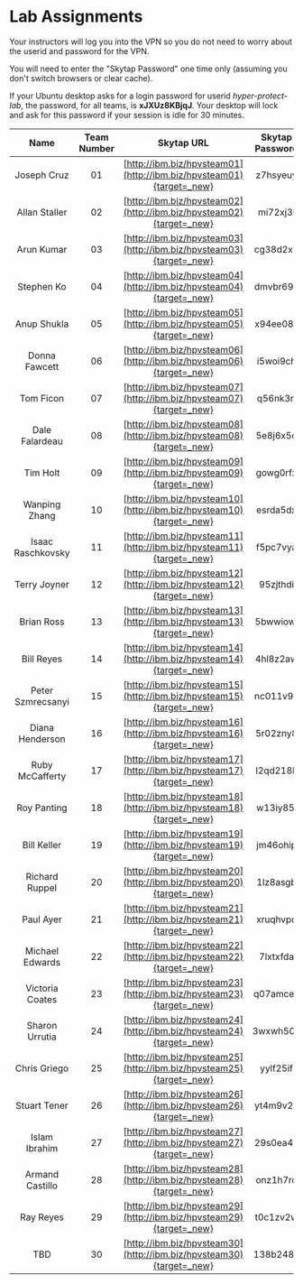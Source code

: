 # Lab Assignments

Your instructors will log you into the VPN so you do not need to worry about the userid and password for the VPN.

You will need to enter the "Skytap Password" one time only (assuming you don't switch browsers or clear cache).

If your Ubuntu desktop asks for a login password for userid *hyper-protect-lab*, the password, for all teams, is **xJXUz8KBjqJ**.  Your desktop will lock and ask for this password if your session is idle for 30 minutes.

|Name|Team Number|Skytap URL |Skytap Password|
|:--:|:---------:|:---------:|:-------------:|
|Joseph Cruz|01|[http://ibm.biz/hpvsteam01](http://ibm.biz/hpvsteam01){target=_new}|z7hsyeuy|
|Allan Staller|02|[http://ibm.biz/hpvsteam02](http://ibm.biz/hpvsteam02){target=_new}|mi72xj3i|
|Arun Kumar|03|[http://ibm.biz/hpvsteam03](http://ibm.biz/hpvsteam03){target=_new}|cg38d2x2|
|Stephen Ko|04|[http://ibm.biz/hpvsteam04](http://ibm.biz/hpvsteam04){target=_new}|dmvbr69c|
|Anup Shukla|05|[http://ibm.biz/hpvsteam05](http://ibm.biz/hpvsteam05){target=_new}|x94ee08s|
|Donna Fawcett|06|[http://ibm.biz/hpvsteam06](http://ibm.biz/hpvsteam06){target=_new}|i5woi9ch|
|Tom Ficon|07|[http://ibm.biz/hpvsteam07](http://ibm.biz/hpvsteam07){target=_new}|q56nk3ri|
|Dale Falardeau|08|[http://ibm.biz/hpvsteam08](http://ibm.biz/hpvsteam08){target=_new}|5e8j6x5o|
|Tim Holt|09|[http://ibm.biz/hpvsteam09](http://ibm.biz/hpvsteam09){target=_new}|gowg0rfx|
|Wanping Zhang|10|[http://ibm.biz/hpvsteam10](http://ibm.biz/hpvsteam10){target=_new}|esrda5dx|
|Isaac Raschkovsky|11|[http://ibm.biz/hpvsteam11](http://ibm.biz/hpvsteam11){target=_new}|f5pc7vya|
|Terry Joyner|12|[http://ibm.biz/hpvsteam12](http://ibm.biz/hpvsteam12){target=_new}|95zjthdi|
|Brian Ross|13|[http://ibm.biz/hpvsteam13](http://ibm.biz/hpvsteam13){target=_new}|5bwwiowl|
|Bill Reyes|14|[http://ibm.biz/hpvsteam14](http://ibm.biz/hpvsteam14){target=_new}|4hl8z2aw|
|Peter Szmrecsanyi|15|[http://ibm.biz/hpvsteam15](http://ibm.biz/hpvsteam15){target=_new}|nc011v9c|
|Diana Henderson|16|[http://ibm.biz/hpvsteam16](http://ibm.biz/hpvsteam16){target=_new}|5r02zny8|
|Ruby McCafferty|17|[http://ibm.biz/hpvsteam17](http://ibm.biz/hpvsteam17){target=_new}|l2qd218k|
|Roy Panting|18|[http://ibm.biz/hpvsteam18](http://ibm.biz/hpvsteam18){target=_new}|w13iy85j|
|Bill Keller|19|[http://ibm.biz/hpvsteam19](http://ibm.biz/hpvsteam19){target=_new}|jm46ohip|
|Richard Ruppel|20|[http://ibm.biz/hpvsteam20](http://ibm.biz/hpvsteam20){target=_new}|1lz8asgb|
|Paul Ayer|21|[http://ibm.biz/hpvsteam21](http://ibm.biz/hpvsteam21){target=_new}|xruqhvpo|
|Michael Edwards|22|[http://ibm.biz/hpvsteam22](http://ibm.biz/hpvsteam22){target=_new}|7lxtxfda|
|Victoria Coates|23|[http://ibm.biz/hpvsteam23](http://ibm.biz/hpvsteam23){target=_new}|q07amcee|
|Sharon Urrutia|24|[http://ibm.biz/hpvsteam24](http://ibm.biz/hpvsteam24){target=_new}|3wxwh50g|
|Chris Griego|25|[http://ibm.biz/hpvsteam25](http://ibm.biz/hpvsteam25){target=_new}|yylf25if|
|Stuart Tener|26|[http://ibm.biz/hpvsteam26](http://ibm.biz/hpvsteam26){target=_new}|yt4m9v2e|
|Islam Ibrahim|27|[http://ibm.biz/hpvsteam27](http://ibm.biz/hpvsteam27){target=_new}|29s0ea4b|
|Armand Castillo|28|[http://ibm.biz/hpvsteam28](http://ibm.biz/hpvsteam28){target=_new}|onz1h7ro|
|Ray Reyes|29|[http://ibm.biz/hpvsteam29](http://ibm.biz/hpvsteam29){target=_new}|t0c1zv2w|
|TBD|30|[http://ibm.biz/hpvsteam30](http://ibm.biz/hpvsteam30){target=_new}|138b248d|



